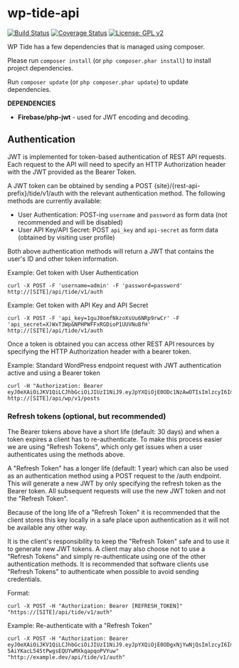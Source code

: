 # wp-tide-api

[![Build Status](https://travis-ci.org/wptide/wp-tide-api.svg?branch=develop)](https://travis-ci.org/wptide/wp-tide-api) [![Coverage Status](https://coveralls.io/repos/wptide/wp-tide-api/badge.svg?branch=develop)](https://coveralls.io/github/wptide/wp-tide-api) [![License: GPL v2](https://img.shields.io/badge/License-GPL%20v2-blue.svg)](https://www.gnu.org/licenses/old-licenses/gpl-2.0.en.html)

WP Tide has a few dependencies that is managed using composer.

Please run `composer install` (or `php composer.phar install`) to install project dependencies.

Run `composer update` (or `php composer.phar update`) to update dependencies.

**DEPENDENCIES**

* **Firebase/php-jwt** - used for JWT encoding and decoding.


## Authentication

JWT is implemented for token-based authentication of REST API requests. Each request to the API will need to specify an
HTTP Authorization header with the JWT provided as the Bearer Token.

A JWT token can be obtained by sending a POST {site}/{rest-api-prefix}/tide/v1/auth with the relevant
authentication method.  The following methods are currently available:  

* User Authentication: POST-ing `username` and `password` as form data (not recommended and will be disabled)
* User API Key/API Secret: POST `api_key` and `api-secret` as form data (obtained by visiting user profile)

Both above authentication methods will return a JWT that contains the user's ID and other token information.

Example: Get token with User Authentication
```
curl -X POST -F 'username=admin' -F 'password=password' http://[SITE]/api/tide/v1/auth
```

Example: Get token with API Key and API Secret
```
curl -X POST -F 'api_key=1guJ0omfNkzoXsUu6NRp9rwCr' -F 'api_secret=X)WxT3Wp&NPHPWFFxRGDioP1UUVNuBfH' http://[SITE]/api/tide/v1/auth
```

Once a token is obtained you can access other REST API resources by specifying the HTTP Authorization header with a bearer token.

Example: Standard WordPress endpoint request with JWT authentication active and using a Bearer token
```
curl -H "Authorization: Bearer eyJ0eXAiOiJKV1QiLCJhbGciOiJIUzI1NiJ9.eyJpYXQiOjE0ODc1NzAwOTIsImlzcyI6Imh0dHA6XC9cL3NpbmdsZTUuZGV2IiwiZXhwIjoxNDkwMTYyMDkyLCJkYXRhIjp7ImNsaWVudCI6eyJpZCI6MSwidHlwZSI6IndwX3VzZXIifX19.HGqNFaH742QPsMy0zkFmuiiRvlBczVoeorr6uVnwwZ4" http://[SITE]/api/wp/v1/posts
```

### Refresh tokens (optional, but recommended)

The Bearer tokens above have a short life (default: 30 days) and when a token expires a client has to re-authenticate. To make this process easier
we are using "Refresh Tokens", which only get issues when a user authenticates using the methods above.

A "Refresh Token" has a longer life (default: 1 year) which can also be used as an authentication method using a POST request to
the /auth endpoint. This will generate a new JWT by only specifying the refresh token as the Bearer token. All subsequent
requests will use the new JWT token and not the "Refresh Token".

Because of the long life of a "Refresh Token" it is recommended that the client stores this key locally in a safe place upon
authentication as it will not be available any other way.

It is the client's responsibility to keep the "Refresh Token" safe and to use it to generate new JWT tokens. A client may also
choose not to use a "Refresh Tokens" and simply re-authenticate using one of the other authentication methods. It is recommended
that software clients use "Refresh Tokens" to authenticate when possible to avoid sending credentials.

Format:
```
curl -X POST -H "Authorization: Bearer [REFRESH_TOKEN]" "https://[SITE]/api/tide/v1/auth"
```

Example: Re-authenticate with a "Refresh Token"
```
curl -X POST -H "Authorization: Bearer eyJ0eXAiOiJKV1QiLCJhbGciOiJIUzI1NiJ9.eyJpYXQiOjE0ODgxNjYwNjQsImlzcyI6Imh0dHA6XC9cL3NpbmdsZTUuZGV2IiwiZXhwIjoxNTE5NzAyMDY0LCJkYXRhIjp7InRva2VuX3R5cGUiOiJyZWZyZXNoIiwiY2xpZW50Ijp7ImlkIjoxLCJ0eXBlIjoid3BfdXNlciJ9fX0.FP11UCDo-5AiYKacL545tPwgsEQUYwMXkqapqoPVYuw" "http://example.dev/api/tide/v1/auth"
```
